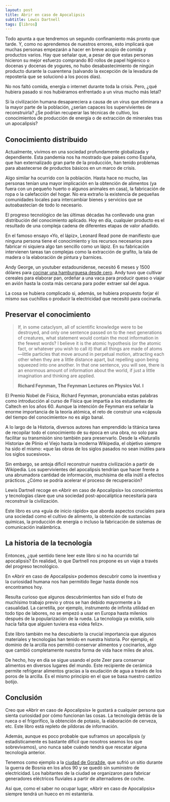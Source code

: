 ```yaml
---
layout: post
title: Abrir en caso de Apocalipsis
subtitle: Lewis Dartnell
tags: [libros]
---
```


Todo apunta a que tendremos un segundo confinamiento más pronto que tarde. Y, como no aprendemos de nuestros errores, esto implicará que muchas personas empezarán a hacer en breve acopio de comida y productos varios. Hay que señalar que, a pesar de que estas personas hicieron su mejor esfuerzo comprando 80 rollos de papel higiénico o docenas y docenas de yogures, no hubo desabastecimiento de ningún producto durante la cuarentena (salvando la excepción de la levadura de repostería que se solucionó a los pocos días).

No nos faltó comida, energía o internet durante toda la crisis. Pero, ¿qué hubiera pasado si nos hubiéramos enfrentado a un virus mucho más letal?

Si la civilización humana desapareciera a causa de un virus que eliminara a la mayor parte de la población, ¿serían capaces los supervivientes de reconstruirla? ¿Se podrían recuperar las técnicas de cultivo, los conocimientos de producción de energía o de extracción de minerales tras un apocalipsis?

## Conocimiento distribuido

Actualmente, vivimos en una sociedad profundamente globalizada y dependiente. Esta pandemia nos ha mostrado que países como España, que han externalizado gran parte de la producción, han tenido problemas para abastecerse de productos básicos en un marco de crisis.

Algo similar ha ocurrido con la población. Hasta hace no mucho, las personas tenían una mayor implicación en la obtención de alimentos (ya fuera con un pequeño huerto o algunos animales en casa), la fabricación de ropa o la calefacción del hogar. No era extraño la existencia de pequeñas comunidades locales para intercambiar bienes y servicios que se autoabastecían de todo lo necesario.

El progreso tecnológico de las últimas décadas ha conllevado una gran distribución del conocimiento aplicado. Hoy en día, cualquier producto es el resultado de una compleja cadena de diferentes etapas de valor añadido.

En el famoso ensayo «Yo, el lápiz», Leonard Read pone de manifiesto que ninguna persona tiene el conocimiento y los recursos necesarios para fabricar ni siquiera algo tan sencillo como un lápiz. En su fabricación intervienen tareas tan complejas como la extracción de grafito, la tala de madera o la elaboración de pintura y barnices.

Andy George, un youtuber estadounidense, necesitó 6 meses y 1500 dólares para [cocinar una hamburguesa desde cero](https://www.youtube.com/watch?v=URvWSsAgtJE). Andy tuvo que cultivar cereales para elaborar pan, ordeñar a una vaca para producir queso o viajar en avión hasta la costa más cercana para poder extraer sal del agua.

La cosa se hubiera complicado si, además, se hubiera propuesto forjar él mismo sus cuchillos o producir la electricidad que necesitó para cocinarla.

## Preservar el conocimiento

>If, in some cataclysm, all of scientific knowledge were to be destroyed, and only one sentence passed on to the next generations of creatures, what statement would contain the most information in the fewest words? I believe it is the atomic hypothesis (or the atomic fact, or whatever you wish to call it) that all things are made of atoms—little particles that move around in perpetual motion, attracting each other when they are a little distance apart, but repelling upon being squeezed into one another. In that one sentence, you will see, there is an enormous amount of information about the world, if just a little imagination and thinking are applied.
>
>**Richard Feynman, The Feynman Lectures on Physics Vol. I**

El Premio Nobel de Física, Richard Feynman, pronunciaba estas palabras como introducción al curso de Física que impartía a los estudiantes de Caltech en los años 60. Aunque la intención de Feynman era señalar la enorme importancia de la teoría atómica, el reto de construir una «cápsula del tiempo del conocimiento» no es algo banal.

A lo largo de la Historia, diversos autores han emprendido la titánica tarea de recopilar todo el conocimiento de su época en una obra, no solo para facilitar su transmisión sino también para preservarlo. Desde la «Naturalis Historia» de Plinio el Viejo hasta la moderna Wikipedia, el objetivo siempre ha sido el mismo: «que las obras de los siglos pasados no sean inútiles para los siglos sucesivos».

Sin embargo, se antoja díficil reconstruir nuestra civilización a partir de Wikipedia. Los supervivientes del apocalipsis tendrían que hacer frente a una abrumadora cantidad de información, muchísima de ella inútil a efectos prácticos. ¿Cómo se podría acelerar el proceso de recuperación?

Lewis Dartnell recoge en «Abrir en caso de Apocalipsis» los conocimientos y tecnologías clave que una sociedad post-apocalíptica necesitaría para reconstruir la civilización.

Este libro es una «guía de inicio rápido» que aborda aspectos cruciales para una sociedad como el cultivo de alimento, la obtención de sustancias químicas, la producción de energía o incluso la fabricación de sistemas de comunicación inalámbrica.

## La historia de la tecnología

Entonces, ¿qué sentido tiene leer este libro si no ha ocurrido tal apocalipsis? En realidad, lo que Dartnell nos propone es un viaje a través del progreso tecnológico.

En «Abrir en caso de Apocalipsis» podemos descubrir como la inventiva y la curiosidad humana nos han permitido llegar hasta donde nos encontramos hoy.

Resulta curioso que algunos descubrimientos han sido el fruto de muchísimo trabajo previo y otros se han debido mayormente a la casualidad. La carretilla, por ejemplo, instrumento de infinita utilidad en todo tipo de labores, no se empezó a usar en Europa hasta milenios después de la popularización de la rueda. La tecnología ya existía, solo hacía falta que alguien tuviera esa «idea feliz».

Este libro también me ha descubierto la crucial importancia que algunos materiales y tecnologías han tenido en nuestra historia. Por ejemplo, el dominio de la arcilla nos permitió conservar alimentos y cocinarlos, algo que cambió completamente nuestra forma de vida hace miles de años.

De hecho, hoy en día se sigue usando el pote Zeer para conservar alimentos en diversos lugares del mundo. Este recipiente de cerámica permite refrigerar alimentos gracias a la exudación de agua a través de los poros de la arcilla. Es el mismo principio en el que se basa nuestro castizo botijo.

## Conclusión

Creo que «Abrir en caso de Apocalipsis» le gustará a cualquier persona que sienta curiosidad por cómo funcionan las cosas. La tecnología detrás de la rueca o el frigorífico, la obtención de potasio, la elaboración de cerveza, etc. Este libro está repleto de píldoras de información.

Además, aunque es poco probable que suframos un apocalipsis (y estadísticamente es bastante díficil que nosotros seamos los que sobrevivamos), uno nunca sabe cuándo tendrá que rescatar alguna tecnología anterior.

Tenemos como ejemplo a la [ciudad de Goražde](https://en.wikipedia.org/wiki/Safe_Area_Gora%C5%BEde), que sufrió un sitio durante la guerra de Bosnia en los años 90 y se quedó sin suministro de electricidad. Los habitantes de la ciudad se organizaron para fabricar generadores eléctricos fluviales a partir de alternadores de coche.

Así que, como el saber no ocupar lugar, «Abrir en caso de Apocalipsis» siempre tendrá un hueco en mi estantería.

